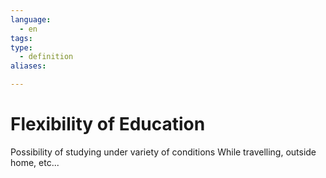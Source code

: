 ```yaml
---
language:
  - en
tags: 
type:
  - definition
aliases: 

---
```

# Flexibility of Education
Possibility of studying under variety of conditions
While travelling, outside home, etc...